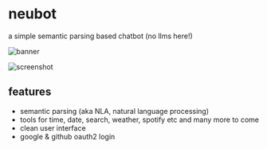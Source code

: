 # neubot
a simple semantic parsing based chatbot (no llms here!)

![banner](https://github.com/user-attachments/assets/c3f52133-1a6a-49e3-ba75-92c8583017fa)

![screenshot](https://github.com/user-attachments/assets/1620f8a0-359d-47ce-b870-8b312779825f)

## features
- semantic parsing (aka NLA, natural language processing)
- tools for time, date, search, weather, spotify etc and many more to come
- clean user interface
- google & github oauth2 login
